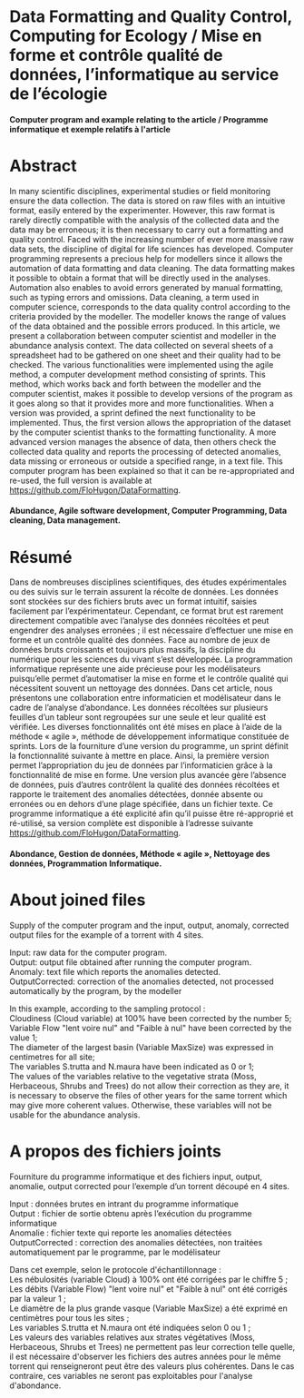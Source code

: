 # Data Formatting and Quality Control, Computing for Ecology / Mise en forme et contrôle qualité de données, l’informatique au service de l’écologie
#### Computer program and example relating to the article / Programme informatique et exemple relatifs à l'article 


# Abstract
In many scientific disciplines, experimental studies or field monitoring ensure the data collection. The data is stored on raw files with an intuitive format, easily entered by the experimenter. However, this raw format is rarely directly compatible with the analysis of the collected data and the data may be erroneous; it is then necessary to carry out a formatting and quality control. Faced with the increasing number of ever more massive raw data sets, the discipline of digital for life sciences has developed. Computer programming represents a precious help for modellers since it allows the automation of data formatting and data cleaning. The data formatting makes it possible to obtain a format that will be directly used in the analyses. Automation also enables to avoid errors generated by manual formatting, such as typing errors and omissions. Data cleaning, a term used in computer science, corresponds to the data quality control according to the criteria provided by the modeller. The modeller knows the range of values of the data obtained and the possible errors produced. In this article, we present a collaboration between computer scientist and modeller in the abundance analysis context. The data collected on several sheets of a spreadsheet had to be gathered on one sheet and their quality had to be checked. The various functionalities were implemented using the agile method, a computer development method consisting of sprints. This method, which works back and forth between the modeller and the computer scientist, makes it possible to develop versions of the program as it goes along so that it provides more and more functionalities. When a version was provided, a sprint defined the next functionality to be implemented. Thus, the first version allows the appropriation of the dataset by the computer scientist thanks to the formatting functionality. A more advanced version manages the absence of data, then others check the collected data quality and reports the processing of detected anomalies, data missing or erroneous or outside a specified range, in a text file. This computer program has been explained so that it can be re-appropriated and re-used, the full version is available at https://github.com/FloHugon/DataFormatting.
#### Abundance, Agile software development, Computer Programming, Data cleaning, Data management.


# Résumé
Dans de nombreuses disciplines scientifiques, des études expérimentales ou des suivis sur le terrain assurent la récolte de données. Les données sont stockées sur des fichiers bruts avec un format intuitif, saisies facilement par l’expérimentateur. Cependant, ce format brut est rarement directement compatible avec l’analyse des données récoltées et peut engendrer des analyses erronées ; il est nécessaire d’effectuer une mise en forme et un contrôle qualité des données. Face au nombre de jeux de données bruts croissants et toujours plus massifs, la discipline du numérique pour les sciences du vivant s’est développée. La programmation informatique représente une aide précieuse pour les modélisateurs puisqu’elle permet d’automatiser la mise en forme et le contrôle qualité qui nécessitent souvent un nettoyage des données. Dans cet article, nous présentons une collaboration entre informaticien et modélisateur dans le cadre de l’analyse d’abondance. Les données récoltées sur plusieurs feuilles d’un tableur sont regroupées sur une seule et leur qualité est vérifiée. Les diverses fonctionnalités ont été mises en place à l’aide de la méthode « agile », méthode de développement informatique constituée de sprints. Lors de la fourniture d’une version du programme, un sprint définit la fonctionnalité suivante à mettre en place. Ainsi, la première version permet l’appropriation du jeu de données par l’informaticien grâce à la fonctionnalité de mise en forme. Une version plus avancée gère l’absence de données, puis d’autres contrôlent la qualité des données récoltées et rapporte le traitement des anomalies détectées, donnée absente ou erronées ou en dehors d’une plage spécifiée, dans un fichier texte. Ce programme informatique a été explicité afin qu’il puisse être ré-approprié et ré-utilisé, sa version complète est  disponible à l’adresse suivante https://github.com/FloHugon/DataFormatting.
#### Abondance, Gestion de données, Méthode « agile », Nettoyage des données,  Programmation Informatique.


# About joined files
Supply of the computer program and the input, output, anomaly, corrected output files for the example of a torrent with 4 sites. 

Input: raw data for the computer program.  
Output: output file obtained after running the computer program.  
Anomaly: text file which reports the anomalies detected.  
OutputCorrected: correction of the anomalies detected, not processed automatically by the program, by the modeller  

In this example, according to the sampling protocol :   
Cloudiness (Cloud variable) at 100% have been corrected by the number 5;  
Variable Flow "lent voire nul" and "Faible à nul" have been corrected by the value 1;  
The diameter of the largest basin (Variable MaxSize) was expressed in centimetres for all site;    
The variables S.trutta and N.maura have been indicated as 0 or 1;  
The values of the variables relative to the vegetative strata (Moss, Herbaceous, Shrubs and Trees) do not allow their correction as they are, it is necessary to observe the files of other years for the same torrent which may give more coherent values. Otherwise, these variables will not be usable for the abundance analysis. 


# A propos des fichiers joints
Fourniture du programme informatique et des fichiers input, output, anomalie, output corrected pour l’exemple d’un torrent découpé en 4 sites. 

Input : données brutes en intrant du programme informatique  
Output : fichier de sortie obtenu après l’exécution du programme informatique  
Anomalie : fichier texte qui reporte les anomalies détectées  
OutputCorrected : correction des anomalies détectées, non traitées automatiquement par le programme, par le modélisateur  

Dans cet exemple, selon le protocole d'échantillonnage :   
Les nébulosités (variable Cloud) à 100% ont été corrigées par le chiffre 5 ;  
Les débits (Variable Flow) "lent voire nul" et "Faible à nul" ont été corrigés par la valeur 1 ;  
Le diamètre de la plus grande vasque (Variable MaxSize) a été exprimé en centimètres pour tous les sites ;  
Les variables S.trutta et N.maura ont été indiquées selon 0 ou 1 ;  
Les valeurs des variables relatives aux strates végétatives (Moss, Herbaceous, Shrubs et Trees) ne permettent pas leur correction telle quelle, il est nécessaire d'observer les fichiers des autres années pour le même torrent qui renseigneront peut être des valeurs plus cohérentes. Dans le cas contraire, ces variables ne seront pas exploitables pour l'analyse d'abondance. 

